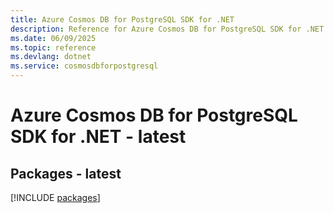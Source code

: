 ```yaml
---
title: Azure Cosmos DB for PostgreSQL SDK for .NET
description: Reference for Azure Cosmos DB for PostgreSQL SDK for .NET
ms.date: 06/09/2025
ms.topic: reference
ms.devlang: dotnet
ms.service: cosmosdbforpostgresql
---
```

# Azure Cosmos DB for PostgreSQL SDK for .NET - latest
## Packages - latest
[!INCLUDE [packages](cosmos-db-for-postgresql-index.md)]